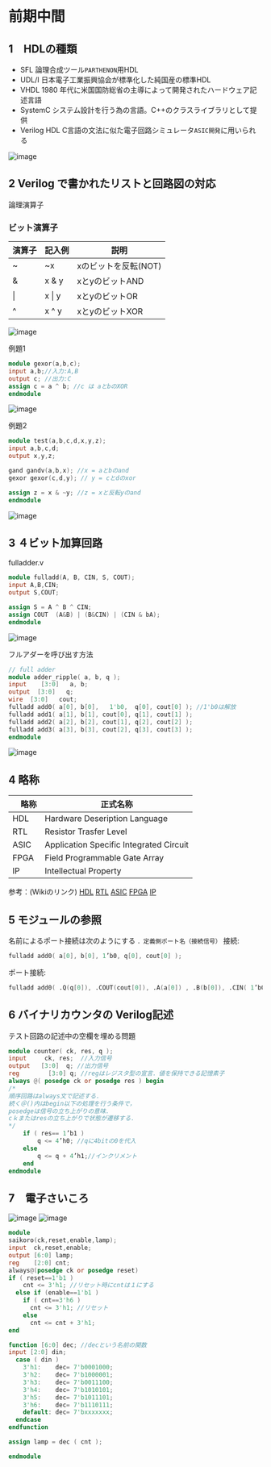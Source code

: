 # 前期中間

## 1　HDLの種類

+ SFL
  論理合成ツール`PARTHENON`用HDL
+ UDL/I
  日本電子工業振興協会が標準化した純国産の標準HDL
+ VHDL
  1980 年代に米国国防総省の主導によって開発されたハードウェア記述言語
+ SystemC
  システム設計を行う為の言語。C++のクラスライブラリとして提供
+ Verilog HDL
  C言語の文法に似た電子回路シミュレータ`ASIC開発`に用いられる

![image](pic/H1/p14.png)

## 2 Verilog で書かれたリストと回路図の対応

論理演算子

### ビット演算子

|演算子|記入例 | 説明|
|---|---| ---|
|~ | ~x  | xのビットを反転(NOT) |
|& | x & y | xとyのビットAND |
|\| | x \| y | xとyのビットOR |
|^ | x ^ y | xとyのビットXOR |

![image](pic/H1/logic%20circuit.png)

例題1

~~~v
module gexor(a,b,c);
input a,b;//入力:A,B
output c; //出力:C
assign c = a ^ b; //c は aとbのXOR
endmodule
~~~

![image](pic/H1/2-Ans.png) 

例題2

~~~v
module test(a,b,c,d,x,y,z);
input a,b,c,d;
output x,y,z;

gand gandv(a,b,x); //x = aとbのand
gexor gexor(c,d,y); // y = cとdのxor

assign z = x & ~y; //z = xと反転yのand
endmodule
~~~

![image](pic/H1/2-Ans3.png)

## 3 ４ビット加算回路

fulladder.v

~~~v
module fulladd(A, B, CIN, S, COUT);
input A,B,CIN;
output S,COUT;

assign S = A ^ B ^ CIN;
assign COUT  (A&B) | (B&CIN) | (CIN & bA);
endmodule
~~~

![image](pic/H1/Logic.png)

フルアダーを呼び出す方法

~~~v
// full adder
module adder_ripple( a, b, q );
input    [3:0]   a, b;
output  [3:0]   q;
wire  [3:0]   cout;
fulladd add0( a[0], b[0],   1'b0,  q[0], cout[0] ); //1'b0は解放
fulladd add1( a[1], b[1], cout[0], q[1], cout[1] );
fulladd add2( a[2], b[2], cout[1], q[2], cout[2] );
fulladd add3( a[3], b[3], cout[2], q[3], cout[3] );
endmodule
~~~

![image](pic/H1/adder_ripple.png)

## 4 略称

|　略称 | 正式名称 |
| ----- | -------- |
| HDL | Hardware Deseription Language|
| RTL | Resistor Trasfer Level |
| ASIC| Application Specific Integrated Circuit|
| FPGA| Field Programmable Gate Array |
| IP  | Intellectual Property |

参考：(Wikiのリンク)
[HDL](https://ja.wikipedia.org/wiki/%E3%83%8F%E3%83%BC%E3%83%89%E3%82%A6%E3%82%A7%E3%82%A2%E8%A8%98%E8%BF%B0%E8%A8%80%E8%AA%9E)
[RTL](https://ja.wikipedia.org/wiki/%E3%83%AC%E3%82%B8%E3%82%B9%E3%82%BF%E8%BB%A2%E9%80%81%E3%83%AC%E3%83%99%E3%83%AB)
[ASIC](https://ja.wikipedia.org/wiki/ASIC)
[FPGA](https://ja.wikipedia.org/wiki/FPGA)
[IP](https://e-words.jp/w/%E7%9F%A5%E7%9A%84%E8%B2%A1%E7%94%A3.html)

## 5 モジュールの参照

名前によるポート接続は次のようにする
`．定義側ポート名（接続信号）`
接続:

~~~v
fulladd add0( a[0], b[0], 1’b0, q[0], cout[0] ); 
~~~

ポート接続:

~~~v
fulladd add0( .Q(q[0]), .COUT(cout[0]), .A(a[0]) , .B(b[0]), .CIN( 1’b0) ); 
~~~

## 6 バイナリカウンタの Verilog記述

テスト回路の記述中の空欄を埋める問題

~~~v
module counter( ck, res, q );
input     ck, res;  //入力信号
output   [3:0]  q; //出力信号
reg        [3:0] q; //regはレジスタ型の宣言．値を保持できる記憶素子
always @( posedge ck or posedge res ) begin
/*
順序回路はalways文で記述する．
続く＠()内はbegin以下の処理を行う条件で，
posedgeは信号の立ち上がりの意味．
cｋまたはresの立ち上がりで状態が遷移する．
*/
    if ( res== 1’b1 )
        q <= 4’h0; //qに4bitの0を代入
    else 
        q <= q + 4’h1;//インクリメント
    end
endmodule
~~~

## 7　電子さいころ

![image](pic/H1/dice.png) ![image](pic/H1/dice2.png)

~~~v
module
saikoro(ck,reset,enable,lamp);
input  ck,reset,enable;
output [6:0] lamp;
reg    [2:0] cnt;
always@(posedge ck or posedge reset)
if ( reset==1'b1 )
    cnt <= 3'h1; //リセット時にcntは１にする
  else if (enable==1'b1 )
    if ( cnt==3'h6 )
      cnt <= 3'h1; //リセット
    else 
      cnt <= cnt + 3'h1;
end

function [6:0] dec; //decという名前の関数
input [2:0] din;
  case ( din )
    3'h1:    dec= 7'b0001000;
    3'h2:    dec= 7'b1000001;
    3'h3:    dec= 7'b0011100;
    3'h4:    dec= 7'b1010101;
    3'h5:    dec= 7'b1011101;
    3'h6:    dec= 7'b1110111;
    default: dec= 7'bxxxxxxx;
  endcase
endfunction

assign lamp = dec ( cnt );

endmodule
~~~
